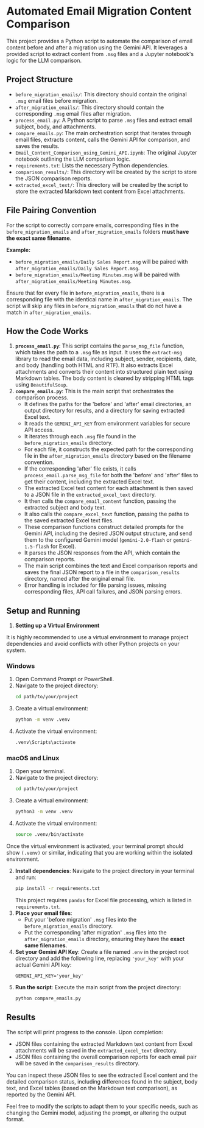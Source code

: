 # Automated Email Migration Content Comparison

This project provides a Python script to automate the comparison of email content before and after a migration using the Gemini API. It leverages a provided script to extract content from `.msg` files and a Jupyter notebook's logic for the LLM comparison.

## Project Structure

*   `before_migration_emails/`: This directory should contain the original `.msg` email files before migration.
*   `after_migration_emails/`: This directory should contain the corresponding `.msg` email files after migration.
*   `process_email.py`: A Python script to parse `.msg` files and extract email subject, body, and attachments.
*   `compare_emails.py`: The main orchestration script that iterates through email files, extracts content, calls the Gemini API for comparison, and saves the results.
*   `Email_Content_Comparison_using_Gemini_API.ipynb`: The original Jupyter notebook outlining the LLM comparison logic.
*   `requirements.txt`: Lists the necessary Python dependencies.
*   `comparison_results/`: This directory will be created by the script to store the JSON comparison reports.
*   `extracted_excel_text/`: This directory will be created by the script to store the extracted Markdown text content from Excel attachments.

## File Pairing Convention

For the script to correctly compare emails, corresponding files in the `before_migration_emails` and `after_migration_emails` folders **must have the exact same filename**.

**Example:**

*   `before_migration_emails/Daily Sales Report.msg` will be paired with `after_migration_emails/Daily Sales Report.msg`.
*   `before_migration_emails/Meeting Minutes.msg` will be paired with `after_migration_emails/Meeting Minutes.msg`.

Ensure that for every file in `before_migration_emails`, there is a corresponding file with the identical name in `after_migration_emails`. The script will skip any files in `before_migration_emails` that do not have a match in `after_migration_emails`.

## How the Code Works

1.  **`process_email.py`**: This script contains the `parse_msg_file` function, which takes the path to a `.msg` file as input. It uses the `extract-msg` library to read the email data, including subject, sender, recipients, date, and body (handling both HTML and RTF). It also extracts Excel attachments and converts their content into structured plain text using Markdown tables. The body content is cleaned by stripping HTML tags using `BeautifulSoup`.
2.  **`compare_emails.py`**: This is the main script that orchestrates the comparison process.
    *   It defines the paths for the 'before' and 'after' email directories, an output directory for results, and a directory for saving extracted Excel text.
    *   It reads the `GEMINI_API_KEY` from environment variables for secure API access.
    *   It iterates through each `.msg` file found in the `before_migration_emails` directory.
    *   For each file, it constructs the expected path for the corresponding file in the `after_migration_emails` directory based on the filename convention.
    *   If the corresponding 'after' file exists, it calls `process_email.parse_msg_file` for both the 'before' and 'after' files to get their content, including the extracted Excel text.
    *   The extracted Excel text content for each attachment is then saved to a JSON file in the `extracted_excel_text` directory.
    *   It then calls the `compare_email_content` function, passing the extracted subject and body text.
    *   It also calls the `compare_excel_text` function, passing the paths to the saved extracted Excel text files.
    *   These comparison functions construct detailed prompts for the Gemini API, including the desired JSON output structure, and send them to the configured Gemini model (`gemini-2.0-flash` or `gemini-1.5-flash` for Excel).
    *   It parses the JSON responses from the API, which contain the comparison reports.
    *   The main script combines the text and Excel comparison reports and saves the final JSON report to a file in the `comparison_results` directory, named after the original email file.
    *   Error handling is included for file parsing issues, missing corresponding files, API call failures, and JSON parsing errors.

## Setup and Running

1.  **Setting up a Virtual Environment**

It is highly recommended to use a virtual environment to manage project dependencies and avoid conflicts with other Python projects on your system.

### Windows

1.  Open Command Prompt or PowerShell.
2.  Navigate to the project directory:
    ```bash
    cd path/to/your/project
    ```
3.  Create a virtual environment:
    ```bash
    python -m venv .venv
    ```
4.  Activate the virtual environment:
    ```bash
    .venv\Scripts\activate
    ```

### macOS and Linux

1.  Open your terminal.
2.  Navigate to the project directory:
    ```bash
    cd path/to/your/project
    ```
3.  Create a virtual environment:
    ```bash
    python3 -m venv .venv
    ```
4.  Activate the virtual environment:
    ```bash
    source .venv/bin/activate
    ```

Once the virtual environment is activated, your terminal prompt should show `(.venv)` or similar, indicating that you are working within the isolated environment.

2.  **Install dependencies**: Navigate to the project directory in your terminal and run:
    ```bash
    pip install -r requirements.txt
    ```
    This project requires `pandas` for Excel file processing, which is listed in `requirements.txt`.
3.  **Place your email files**:
    *   Put your 'before migration' `.msg` files into the `before_migration_emails` directory.
    *   Put the corresponding 'after migration' `.msg` files into the `after_migration_emails` directory, ensuring they have the **exact same filenames**.
4.  **Set your Gemini API Key**: Create a file named `.env` in the project root directory and add the following line, replacing `'your_key'` with your actual Gemini API key:
    ```
    GEMINI_API_KEY='your_key'
    ```
5.  **Run the script**: Execute the main script from the project directory:
    ```bash
    python compare_emails.py
    ```

## Results

The script will print progress to the console. Upon completion:
*   JSON files containing the extracted Markdown text content from Excel attachments will be saved in the `extracted_excel_text` directory.
*   JSON files containing the overall comparison reports for each email pair will be saved in the `comparison_results` directory.

You can inspect these JSON files to see the extracted Excel content and the detailed comparison status, including differences found in the subject, body text, and Excel tables (based on the Markdown text comparison), as reported by the Gemini API.

Feel free to modify the scripts to adapt them to your specific needs, such as changing the Gemini model, adjusting the prompt, or altering the output format.